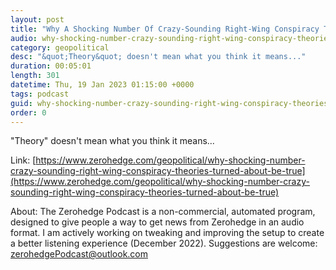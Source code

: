 ```yaml
---
layout: post
title: "Why A Shocking Number Of Crazy-Sounding Right-Wing Conspiracy Theories Turned Out To Be True"
audio: why-shocking-number-crazy-sounding-right-wing-conspiracy-theories-turned-about-be-true-1
category: geopolitical
desc: "&quot;Theory&quot; doesn't mean what you think it means..."
duration: 00:05:01
length: 301
datetime: Thu, 19 Jan 2023 01:15:00 +0000
tags: podcast
guid: why-shocking-number-crazy-sounding-right-wing-conspiracy-theories-turned-about-be-true-0
order: 0
---
```

&quot;Theory&quot; doesn't mean what you think it means...

Link: [https://www.zerohedge.com/geopolitical/why-shocking-number-crazy-sounding-right-wing-conspiracy-theories-turned-about-be-true](https://www.zerohedge.com/geopolitical/why-shocking-number-crazy-sounding-right-wing-conspiracy-theories-turned-about-be-true)

About: The Zerohedge Podcast is a non-commercial, automated program, designed to give people a way to get news from Zerohedge in an audio format.  I am actively working on tweaking and improving the setup to create a better listening experience (December 2022).  Suggestions are welcome: [zerohedgePodcast@outlook.com](mailto:zerohedgePodcast@outlook.com)